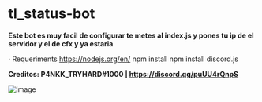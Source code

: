 # tl_status-bot

**Este bot es muy facil de configurar te metes al index.js y pones tu ip de el servidor y el de cfx y ya estaria**

· Requeriments
https://nodejs.org/en/
npm install 
npm install discord.js

__Creditos: P4NKK_TRYHARD#1000 | https://discord.gg/puUU4rQnpS__

![image](https://user-images.githubusercontent.com/95184986/153727968-c8474a79-929c-42ad-a354-b9d670415caf.png)
